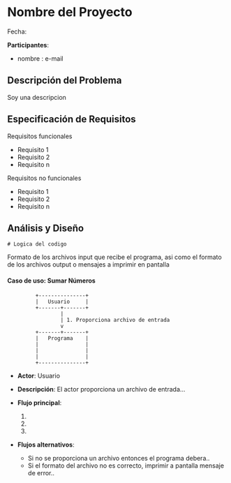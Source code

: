# Nombre del Proyecto

Fecha:

**Participantes**:

- nombre : e-mail

## Descripción del Problema

Soy una descripcion


## Especificación de Requisitos

Requisitos funcionales

- Requisito 1
- Requisito 2
- Requisito n

Requisitos no funcionales

- Requisito 1
- Requisito 2
- Requisito n



## Análisis y Diseño


```
# Logica del codigo

```

Formato de los archivos input que recibe el programa, asi como el formato de los archivos output o mensajes a imprimir en pantalla

#### Caso de uso: Sumar Números

```
         +---------------+
         |   Usuario     |
         +-------+-------+
                 |
                 | 1. Proporciona archivo de entrada
                 v
         +-------+-------+
         |   Programa    |
         |   	         |
         |               |
         |               |
         +---------------+
```

- **Actor**: Usuario
- **Descripción**: El actor proporciona un archivo de entrada...
- **Flujo principal**:

	1. 
	2. 
	3. 
	
- **Flujos alternativos**:
	- Si no se proporciona un archivo entonces el programa debera..
	- Si el formato del archivo no es correcto, imprimir a pantalla mensaje de error..
                

